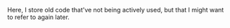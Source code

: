 Here, I store old code that've not being actively used, but that I might want to refer to again later.